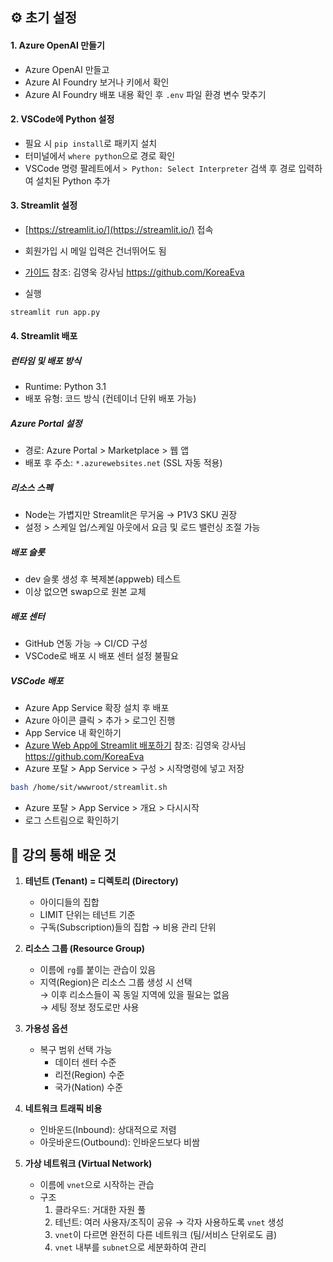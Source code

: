 

## ⚙️ 초기 설정

#### 1. Azure OpenAI 만들기
- Azure OpenAI 만들고
- Azure AI Foundry 보거나 키에서 확인
- Azure AI Foundry 배포 내용 확인 후 `.env` 파일 환경 변수 맞추기

#### 2. VSCode에 Python 설정
- 필요 시 `pip install`로 패키지 설치
- 터미널에서 `where python`으로 경로 확인
- VSCode 명령 팔레트에서 `> Python: Select Interpreter` 검색 후 경로 입력하여 설치된 Python 추가

#### 3. Streamlit 설정
- [https://streamlit.io/](https://streamlit.io/) 접속
- 회원가입 시 메일 입력은 건너뛰어도 됨
- [가이드](https://learn.microsoft.com/ko-kr/training/paths/create-custom-copilots-ai-studio/) 참조: 김영욱 강사님 https://github.com/KoreaEva

- 실행
```bash
streamlit run app.py
```

#### 4. Streamlit 배포

##### 런타임 및 배포 방식
- Runtime: Python 3.1
- 배포 유형: 코드 방식 (컨테이너 단위 배포 가능)

##### Azure Portal 설정
- 경로: Azure Portal > Marketplace > 웹 앱
- 배포 후 주소: `*.azurewebsites.net` (SSL 자동 적용)

##### 리소스 스펙
- Node는 가볍지만 Streamlit은 무거움 → P1V3 SKU 권장
- 설정 > 스케일 업/스케일 아웃에서 요금 및 로드 밸런싱 조절 가능

##### 배포 슬롯
- dev 슬롯 생성 후 복제본(appweb) 테스트
- 이상 없으면 swap으로 원본 교체

##### 배포 센터
- GitHub 연동 가능 → CI/CD 구성
- VSCode로 배포 시 배포 센터 설정 불필요

##### VSCode 배포
- Azure App Service 확장 설치 후 배포
- Azure 아이콘 클릭 > 추가 > 로그인 진행
- App Service 내 확인하기
- [Azure Web App에 Streamlit 배포하기](02.streamlit_deployment.md) 참조: 김영욱 강사님 https://github.com/KoreaEva
- Azure 포탈 > App Service > 구성 > 시작명령에 넣고 저장
```bash
bash /home/sit/wwwroot/streamlit.sh
```
- Azure 포탈 > App Service > 개요 > 다시시작
- 로그 스트림으로 확인하기

## 📘 강의 통해 배운 것

1. **테넌트 (Tenant) = 디렉토리 (Directory)**
   - 아이디들의 집합
   - LIMIT 단위는 테넌트 기준
   - 구독(Subscription)들의 집합 → 비용 관리 단위

2. **리소스 그룹 (Resource Group)**
   - 이름에 `rg`를 붙이는 관습이 있음
   - 지역(Region)은 리소스 그룹 생성 시 선택  
     → 이후 리소스들이 꼭 동일 지역에 있을 필요는 없음  
     → 세팅 정보 정도로만 사용

3. **가용성 옵션**
   - 복구 범위 선택 가능  
     - 데이터 센터 수준  
     - 리전(Region) 수준  
     - 국가(Nation) 수준

4. **네트워크 트래픽 비용**
   - 인바운드(Inbound): 상대적으로 저렴
   - 아웃바운드(Outbound): 인바운드보다 비쌈

5. **가상 네트워크 (Virtual Network)**
   - 이름에 `vnet`으로 시작하는 관습
   - 구조  
     1. 클라우드: 거대한 자원 풀  
     2. 테넌트: 여러 사용자/조직이 공유 → 각자 사용하도록 `vnet` 생성  
     3. `vnet`이 다르면 완전히 다른 네트워크 (팀/서비스 단위로도 큼)  
     4. `vnet` 내부를 `subnet`으로 세분화하여 관리
